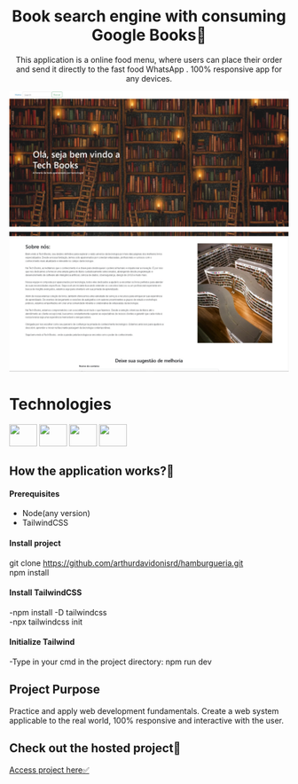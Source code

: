 <h1 align="center"> Book search engine with consuming Google Books📕</h1>
<p align="center" font="bold">This application is a online food menu, where users can place their order and send it directly to the fast food WhatsApp
. 100% responsive app for any devices.
</p>

<p align="center" display="flex">
    <img src="./imagens/home.jpeg" width="700px">
    <img src="./imagens/about.jpeg" width="700px">

</p>





# Technologies
<div dislplay="flex">
<img width="50px" height="40px" src="https://cdn.jsdelivr.net/gh/devicons/devicon@latest/icons/php/php-original.svg" />
<img width="50px" height="40px" src="https://cdn.jsdelivr.net/gh/devicons/devicon@latest/icons/css3/css3-original.svg" />
<img width="50px" height="40px" src="https://cdn.jsdelivr.net/gh/devicons/devicon@latest/icons/html5/html5-original.svg" />
<img width="50px" height="40px" src="https://cdn.jsdelivr.net/gh/devicons/devicon@latest/icons/bootstrap/bootstrap-original.svg" />


                
<h2>How the application works?🚀</h2>

<h4>Prerequisites</h4>

- Node(any version)
- TailwindCSS

<h4>Install project</h4>

git clone https://github.com/arthurdavidonisrd/hamburgueria.git
<br>
npm install

<h4>Install TailwindCSS</h4>

-npm install -D tailwindcss
<br>
-npx tailwindcss init

<h4>Initialize Tailwind</h4>

-Type in your cmd in the project directory: npm run dev

<h2>Project Purpose</h2>
<p>Practice and apply web development fundamentals. Create a web system applicable to the real world, 100% responsive and interactive with the user.</p>

<h2>Check out the hosted project📲 </h2>
<a href="https://hamburgueria-tau-five.vercel.app/" target="_blank">Access project here✅</a>

